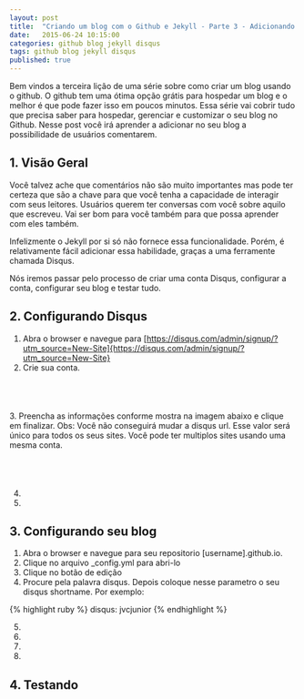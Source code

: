```yaml
---
layout: post
title:  "Criando um blog com o Github e Jekyll - Parte 3 - Adicionando comentários ao Post"
date:   2015-06-24 10:15:00
categories: github blog jekyll disqus
tags: github blog jekyll disqus
published: true
---
```


Bem vindos a terceira lição de uma série sobre como criar um blog usando o github. O github tem uma ótima opção grátis para hospedar um blog e o melhor é que pode fazer isso em poucos minutos. Essa série vai cobrir tudo que precisa saber para hospedar, gerenciar e customizar o seu blog no Github. Nesse post você irá aprender a adicionar no seu blog a possibilidade de usuários comentarem. 

## 1. Visão Geral
Você talvez ache que comentários não são muito importantes mas pode ter certeza que são a chave para que você tenha a capacidade de interagir com seus leitores. Usuários querem ter conversas com você sobre aquilo que escreveu. Vai ser bom para você também para que possa aprender com eles também.

Infelizmente o Jekyll por si só não fornece essa funcionalidade. Porém, é relativamente fácil adicionar essa habilidade, graças a uma ferramente chamada Disqus.  

Nós iremos passar pelo processo de criar uma conta Disqus, configurar a conta, configurar seu blog e testar tudo. 

## 2. Configurando Disqus
1. Abra o browser e navegue para [https://disqus.com/admin/signup/?utm_source=New-Site]{https://disqus.com/admin/signup/?utm_source=New-Site}
2. Crie sua conta.
<figure>
   <a class="img" href="{{ site.baseurl }}" style="background-image: url(/assets/images/sign-up-disqus.png); display:block;width:100px; height: 40px;">
</a>
</figure>
3. Preencha as informações conforme mostra na imagem abaixo e clique em finalizar. Obs: Você não conseguirá mudar a disqus url. Esse valor será único para todos os seus sites. Você pode ter multiplos sites usando uma mesma conta. 
<figure>
   <a class="img" href="{{ site.baseurl }}" style="background-image: url(/assets/images/create-site-account-disqus.png); display:block;width:100px; height: 40px;">
</a>
</figure>

4. 
3. 


## 3. Configurando seu blog
1. Abra o browser e navegue para seu repositorio [username].github.io.
2. Clique no arquivo _config.yml para abri-lo
3. Clique no botão de edição
4. Procure pela palavra disqus. Depois coloque nesse parametro o seu disqus shortname. Por exemplo:
 
{% highlight ruby %}
disqus: jvcjunior
{% endhighlight %}

5.
6.
7.
8.

## 4. Testando
